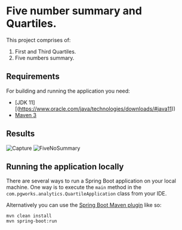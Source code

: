 # Five number summary and Quartiles.
This project comprises of:
  1. First and Third Quartiles.
  2. Five numbers summary.

## Requirements

For building and running the application you need:

- [JDK 11][(https://www.oracle.com/java/technologies/downloads/#java11))
- [Maven 3](https://maven.apache.org)

## Results
![Capture](https://github.com/Bhavit1008/first-and-third-quartiles/assets/45086257/0f76e60d-a7d7-4f06-9aa6-cd05f05576e8)
![FiveNoSummary](https://github.com/Bhavit1008/first-and-third-quartiles/assets/45086257/7e7c9a6b-50e9-4356-aa37-fc15d81824c2)

## Running the application locally

There are several ways to run a Spring Boot application on your local machine. One way is to execute the `main` method in the `com.pgworks.analytics.QuartileApplication` class from your IDE.

Alternatively you can use the [Spring Boot Maven plugin](https://docs.spring.io/spring-boot/docs/current/reference/html/build-tool-plugins-maven-plugin.html) like so:
```shell
mvn clean install
mvn spring-boot:run




